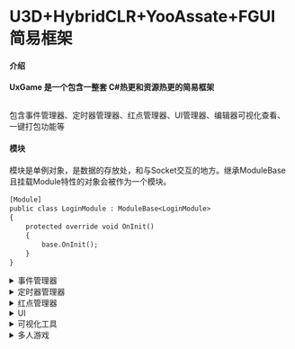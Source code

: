# U3D+HybridCLR+YooAssate+FGUI 简易框架

#### 介绍
**UxGame 是一个包含一整套 C#热更和资源热更的简易框架** 
##
包含事件管理器、定时器管理器、红点管理器、UI管理器、编辑器可视化查看、一键打包功能等
#### 模块
模块是单例对象，是数据的存放处，和与Socket交互的地方。继承ModuleBase且挂载Module特性的对象会被作为一个模块。

```
[Module]
public class LoginModule : ModuleBase<LoginModule>
{
    protected override void OnInit()
    {
        base.OnInit();
    }
}
```


<details> <summary>事件管理器</summary>
事件驱动，常见的观察者模式核心部分。可通过注册监听消息，来实现模块间的解耦和数据更改。
消息的监听和派发并不是同步的，管理器内部有参数可以调整，一帧最多派发多少的消息

```
[Module]
public class LoginModule : ModuleBase<LoginModule>
{
    protected override void OnInit()
    {
        base.OnInit();
        long key = EventMgr.Ins.On(EventType.Test, this, Test);//监听Test消息类型的消息
        EventMgr.Ins.RemoveByKey(key);//取消此Key的监听事件
        EventMgr.Ins.Off(EventType.Test, this, Test);//取消监听Test消息类型的消息
        EventMgr.Ins.OffAll(this);//取消所有此this上的所有监听事件
        EventMgr.Ins.Send(EventType.Test);//派发消息

        //如果要监听带参数的，也可以使用泛型监听
        EventMgr.Ins.On<string>(EventType.Test,this, TestStr);//监听带参数的消息
        EventMgr.Ins.Send(EventType.Test, "test");//带参数的消息派发
    }
    //在模块和UI中，可使用特性快速监听事件，但是此方式注册的事件将无法销毁，是长存的。
    //除非你调用了EventMgr.Ins.OffAll(this)
    [Evt(EventType.Test)]
    void Test()
    {
    }
    //带参数的也可以使用特性快速监听，不需要指定类型，但是派发消息时，需要跟参数类型对应
    [Evt(EventType.Test)]
    void TestStr(string str)
    {
    }
}

```
</details>

<details> <summary>定时器管理器</summary>
定时器，可按照注册的频率和触发次数完成回调的管理器
定时器有4种，时间、帧数、时间戳、Corn表达式

```
//每5秒执行Test方法，执行1次
long Key = TimeMgr.Ins.DoTimer(5, 1,this, Test);
//每5秒执行Test方法，执行10次，执行完毕后触发TestComplete回调
TimeMgr.Ins.DoTimer(5, 10,this, Test,TestComplete);

//每5帧执行Test方法，执行1次
TimeMgr.Ins.DoFrame(5, 1,this, Test);
//每5帧执行Test方法，执行10次，执行完毕后触发TestComplete回调
TimeMgr.Ins.DoFrame(5, 10, this,Test,TestComplete);
//达到时间戳后触发
TimeMgr.Ins.DoTimeStamp(DateTime.Now, this, Test);
//基于Cron表达式，监听触发事件
TimeMgr.Ins.DoCron("0 0/2 * * * ?", this, Test);

//可以通过注册时返回的Key取消注册
TimeMgr.Ins.RemoveKey(Key);

//指定取消Test方法的定时器
TimeMgr.Ins.RemoveTimer(Test);
TimeMgr.Ins.RemoveFrame(Test);
TimeMgr.Ins.RemoveTimeStamp(Test);
TimeMgr.Ins.RemoveCron(Test);

//取消注册在次对象上的所有定时器
TimeMgr.Ins.RemoveAll(this);


```
</details>

<details> <summary>红点管理器</summary>
红点系统，此红点系统以树形结构，以事件驱动检测，子红点检查True时，将不会检测其他子红点

```
//继承TagGroup的可以作为红点的上级树
[Tag]
public class TagTest : TagGroup
{
    protected override void OnInitChildren()
    {
        AddChild<TagTsetChild>();//添加单例子红点
        AddChild<TagTsetChildDym>(1,null);//添加动态子红点
    }
}
[Tag]
public class TagTsetChild : TagBase
{
    protected override IList<int> EvtTypes()
    {
        //监听重新检查的事件，当有此消息派发时，红点会重新检测
        return new List<int>(){(int)EventType.Test};
    }
    protected override bool OnCheck()
    {
        //业务逻辑处理是否红点
        return true;
    }
}
//实现Tag特性后，此红点为单例红点，可通过TagMgr.Ins.GetTag获取红点对象
var tag = TagMgr.Ins.GetTag<TagTest>();
//绑定显示对象和红点，当红点变化时，对象会自动显示或隐藏
TagMgr.Ins.On(tag,GObject);

//有时候我们的红点不并确认，可能需要读表或是其他时候才知道需要注册红点，此时可以注册动态红点，动态红点不需要实现Tag特性，但是获取此红点的时候，需要先拿到父红点，以此类推下来

//实现Tag特性后，此红点为单例红点，可通过TagMgr.Ins.GetTag获取红点对象
var tag = TagMgr.Ins.GetTag<TagTest>();
var tagChild = tag.Find<TagTsetChildDym>(1);
//绑定显示对象和红点，当红点变化时，对象会自动显示或隐藏
TagMgr.Ins.On(tagChild ,GObject);

public class TagTsetChildDym : TagBase
{
    protected override IList<int> EvtTypes()
    {
       //监听重新检查的事件，当有此消息派发时，红点会重新检测
        return new List<int>(){(int)EventType.Test};
    }
    protected override bool OnCheck()
    {
        //业务逻辑处理是否红点
        return true;
    }
}
```
</details>

<details> <summary>UI</summary>
UI是基于FGUI构造的一个系统，且可懒加载的UI框架。

通过工具栏->UxGame->构建->UI->代码生成，可快速通过FGUI包里的组件生成代码。
![输入图片说明](https://foruda.gitee.com/images/1701757416305083929/059b3938_2080624.png "屏幕截图")
组件的字段是否生成都可以可视化操作。
![输入图片说明](https://foruda.gitee.com/images/1701757218395467830/af3296b4_2080624.png "屏幕截图")
UI主要有4个类型
- 普通界面是普通的GComponetn生成的,继承于UIView
- 弹窗则又GWindow生成，继承于UIWindow
- 对话框，继承于UIDialog.
- 子界面继承于UITabView。子界面可指定对于的父界面（UIView、UIWindow),被指定的父界面，则需要拥有特定的组件UITabFrame。

UITabFrame是一个约定好的组件，里面需要一个子界面的容器，一个标签列表（用于切换子界面），一个关闭按钮。这些都是可以通过工具栏的可视化代码生成而指定的。
![输入图片说明](https://foruda.gitee.com/images/1701757391141557237/a5f25fe6_2080624.png "屏幕截图")

生成出来的代码会给你指定资源包和所属资源组件，且给生成按钮对应的点击事件（可选择是否生成）

```
//自动生成的代码，请勿修改!!!
using FairyGUI;
namespace Ux.UI
{
	[Package("Multiple","Common")]
	[Lazyload("lazyload_multiple")]
	public partial class MultipleView : UIView
	{
		protected override string PkgName => "Multiple";
		protected override string ResName => "MultipleView";

		protected Common1TabFrame mCommonBg;
		protected Transition t0;
		protected Transition t1;
		protected override void CreateChildren()
		{
			try
			{
				var gCom = ObjAs<GComponent>();
				mCommonBg = new Common1TabFrame(gCom.GetChildAt(0), this);
				t0 = gCom.GetTransitionAt(0);
				t1 = gCom.GetTransitionAt(1);
			}
			catch (System.Exception e)
			{
				 Log.Error(e);
			}
		}
		public override void AddChild(UITabView child)
		{
			mCommonBg?.AddChild(child);
		}
		protected void RefreshTab(int selectIndex = 0, bool scrollItToView = true)
		{
			mCommonBg?.Refresh(selectIndex,scrollItToView);
		}
		protected UITabView GetCurrentTab()
		{
			return mCommonBg?.SelectItem;
		}
		protected void SetTabRenderer<T>() where T : UITabBtn
		{
			mCommonBg?.SetTabRenderer<T>();
		}
	}
}

```

```
//UI特性，注册了此特性的UI界面可以通过 UIMgr.Ins.Show打开
    [UI]
    partial class MultipleView
    {
        //public override bool IsDestroy => false;
        protected override UILayer Layer => UILayer.Normal;
        protected override IUIAnim ShowAnim => new UITransition(t0);
        protected override IUIAnim HideAnim => new UITransition(t1);

        protected override void OnShow(object param)
        {
            base.OnShow(param);
        }

        protected override void OnHide()
        {
            base.OnHide();
        }
    }
//注册UI，且指定父类为MultipleView
    [UI(typeof(MultipleView))]
    [TabTitle("T1")]
    partial class Multiple1TabView
    {
    }
//注册UI，且指定父类为MultipleView
    [UI(typeof(MultipleView))]
    [TabTitle("T2")]
    partial class Multiple2TabView
    {
    }
//注册UI，且指定父类为MultipleView
    [UI(typeof(MultipleView))]
    [TabTitle("T3")]
    partial class Multiple3TabView
    {

    }

//打开界面
UIMgr.Ins.Show<MultipleView>();
```
![输入图片说明](https://foruda.gitee.com/images/1701757970645054826/0d43ab9b_2080624.png "屏幕截图")
![输入图片说明](https://foruda.gitee.com/images/1701758015993398444/ce7c99e0_2080624.png "屏幕截图")

```
//如上就可以通过标签切换当前显示的子界面，当然也可以直接通过代码打开子界面
UIMgr.Ins.Show<Multiple3TabView>();
```

#### 如何定义懒加载的界面
![输入图片说明](https://foruda.gitee.com/images/1701758223111998341/a11e4943_2080624.png "屏幕截图")

通过工具栏打开资源分类，可指定哪些包打上懒加载标签，和内置资源。且代码生成界面的时候，会给界面打上懒加载标签特性。
此时打开懒加载的界面时，如果未加载就会先下载资源（编辑器模式下，需要把资源正常打包出去，且YooAssate的模式改为HostPlayMode)
![输入图片说明](https://foruda.gitee.com/images/1701758253169524130/fd520be2_2080624.png "屏幕截图")

![输入图片说明](https://foruda.gitee.com/images/1701758612816881778/e4ef7b7c_2080624.png "屏幕截图")

#### 如何动态添加界面
当我们需要开发一些逻辑一样，只是界面不同的需求时，动态界面是很方便的

例如，当我们需要开发一个累计7日登录活动的时候，和一个累计30日登录
这里面其实逻辑是一致的，只是登录的天数不同。这时候可以通过动态的注册界面，换掉对应的界面资源，而保留界面逻辑即可。

```
var par = new UITestData(3333, typeof(LoginTestUI));
UIMgr.Ins.RegisterUI(par);
var data1 = new UITestData(333301, typeof(LoginTestSub), new UITestTabData(3333, "测试2"));
UIMgr.Ins.RegisterUI(data1);
var data3 = new UITestData(333302, typeof(LoginTestSub), new UITestTabData(3333, "测试3"));
UIMgr.Ins.RegisterUI(data3);
```


</details>

<details> <summary>可视化工具</summary>

![输入图片说明](https://foruda.gitee.com/images/1701758708873462796/c009efa1_2080624.png "屏幕截图")

可视化工具可以让游戏运行时，查看一些状态数据，例如注册了多少UI，当前打开的界面，缓存的界面，待删除界面
![输入图片说明](https://foruda.gitee.com/images/1701758847501751330/06dee0d8_2080624.png "屏幕截图")

当前资源引用
![输入图片说明](https://foruda.gitee.com/images/1701758876691790159/a11d451c_2080624.png "屏幕截图")

注册的事件
![输入图片说明](https://foruda.gitee.com/images/1701758906144834383/778d1ac8_2080624.png "屏幕截图")

注册的定时器
![输入图片说明](https://foruda.gitee.com/images/1701758936441914665/075764cc_2080624.png "屏幕截图")
</details>

<details> <summary>多人游戏</summary>
配合[gox](http://https://gitee.com/xhaoh94/gox)实现的多人联机demo
[输入链接说明](http://![输入图片说明](Server/Snipaste_2024-01-14_14-54-39.png))
</details>
